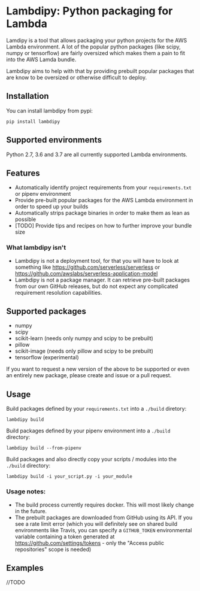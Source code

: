# Lambdipy: Python packaging for Lambda

Lamdipy is a tool that allows packaging your python projects for the AWS Lambda environment.
A lot of the popular python packages (like scipy, numpy or tensorflow) are fairly oversized which makes them a pain
to fit into the AWS Lamda bundle.

Lambdipy aims to help with that by providing prebuilt popular packages that are know to be 
oversized or otherwise difficult to deploy. 

## Installation
You can install lambdipy from pypi:
```
pip install lambdipy
```

## Supported environments
Python 2.7, 3.6 and 3.7 are all currently supported Lambda environments.

## Features
 * Automatically identify project requirements from your `requirements.txt` or pipenv environment
 * Provide pre-built popular packages for the AWS Lambda environment in order to speed up your builds
 * Automatically strips package binaries in order to make them as lean as possible
 * [TODO] Provide tips and recipes on how to further improve your bundle size
 
### What lambdipy isn't
 * Lambdipy is not a deployment tool, for that you will have to look at something like 
   https://github.com/serverless/serverless or https://github.com/awslabs/serverless-application-model
 * Lambdipy is not a package manager. It can retrieve pre-built packages from our own GitHub releases, 
   but do not expect any complicated requirement resolution capabilities. 

## Supported packages
 * numpy
 * scipy
 * scikit-learn (needs only numpy and scipy to be prebuilt)
 * pillow
 * scikit-image (needs only pillow and scipy to be prebuilt)
 * tensorflow (experimental)

If you want to request a new version of the above to be supported or even an entirely new package, 
please create and issue or a pull request.

## Usage

Build packages defined by your `requirements.txt` into a `./build` diretory:

```
lambdipy build
```

Build packages defined by your pipenv environment into a `./build` directory:

```
lambdipy build --from-pipenv
```

Build packages and also directly copy your scripts / modules into the `./build` directory:
```
lambdipy build -i your_script.py -i your_module
```

### Usage notes:
 * The build process currently requires docker.
   This will most likely change in the future.
 * The prebuilt packages are downloaded from GitHub using its API. If you see a rate limit error 
 (which you will definitely see on shared build environments like Travis, you can specify a
 `GITHUB_TOKEN` environmental variable containing a token generated at https://github.com/settings/tokens - 
 only the "Access public repositories" scope is needed) 

## Examples
//TODO
